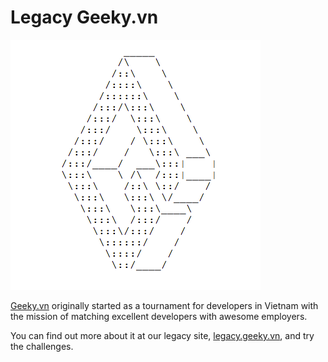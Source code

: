 # Legacy Geeky.vn

![](img/geeky-legacy.png)

[Geeky.vn](https://geeky.vn) originally started as a tournament for developers in Vietnam with the mission of matching excellent developers with awesome employers. 

You can find out more about it at our legacy site, [legacy.geeky.vn](https://legacy.geeky.vn), and try the challenges.

